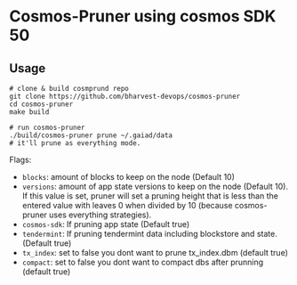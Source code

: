 # Cosmos-Pruner using cosmos SDK 50


## Usage

```
# clone & build cosmprund repo
git clone https://github.com/bharvest-devops/cosmos-pruner
cd cosmos-pruner
make build

# run cosmos-pruner 
./build/cosmos-pruner prune ~/.gaiad/data
# it'll prune as everything mode.
```

Flags: 

- `blocks`: amount of blocks to keep on the node (Default 10)
- `versions`: amount of app state versions to keep on the node (Default 10). If this value is set, pruner will set a pruning height that is less than the entered value with leaves 0 when divided by 10 (because cosmos-pruner uses everything strategies). 
- `cosmos-sdk`: If pruning app state (Default true)
- `tendermint`: If pruning tendermint data including blockstore and state. (Default true)
- `tx_index`: set to false you dont want to prune tx_index.dbm (default true)
- `compact`: set to false you dont want to compact dbs after prunning (default true)
